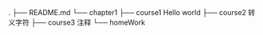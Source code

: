 
.
├── README.md
└── chapter1
    ├── course1 Hello world
    ├── course2 转义字符
    ├── course3 注释
    └── homeWork